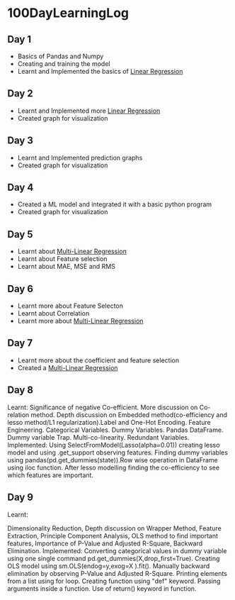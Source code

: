 # 100DayLearningLog


## Day 1
* Basics of Pandas and Numpy
* Creating and training the model
* Learnt and Implemented the basics of [Linear Regression](https://github.com/Aman9026/100DaysOfMachineLearning/tree/master/Regression/INFO.md)

## Day 2
* Learnt and Implemented more [Linear Regression](https://github.com/Aman9026/100DaysOfMachineLearning/tree/master/Regression/INFO.md)
* Created graph for visualization


## Day 3
* Learnt and Implemented prediction graphs
* Created graph for visualization

## Day 4
* Created a ML model and integrated it with a basic python program
* Created graph for visualization

## Day 5
* Learnt about [Multi-Linear Regression](https://github.com/Aman9026/100DaysOfMachineLearning/tree/master/Regression/INFO.md)
* Learnt about Feature selection
* Learnt about MAE, MSE and RMS

## Day 6
* Learnt more about Feature Selecton
* Learnt about Correlation
* Learnt more about [Multi-Linear Regression](https://github.com/Aman9026/100DaysOfMachineLearning/tree/master/Regression/INFO.md)

## Day 7
* Learnt more about the coefficient and feature selection
* Created a [Multi-Linear Regression](https://github.com/Aman9026/100DaysOfMachineLearning/tree/master/Regression/INFO.md)

## Day 8

Learnt:
 Significance of negative Co-efficient. More discussion on Co-relation method. Depth discussion on Embedded method(co-efficiency and lesso method/L1 regularization).Label and One-Hot Encoding. Feature Engineering. Categorical Variables. Dummy Variables. Pandas DataFrame. Dummy variable Trap. Multi-co-linearity. Redundant Variables.
Implemented:
 Using SelectFromModel(Lasso(alpha=0.01)) creating lesso model and using .get_support observing features. Finding dummy variables using pandas(pd.get_dummies(state)).Row wise operation in DataFrame using iloc function. After lesso modelling finding the co-efficiency to see which features are important.

## Day 9


Learnt:

 Dimensionality Reduction, Depth discussion on Wrapper Method, Feature Extraction, Principle Component Analysis, OLS method to find important features, Importance of P-Value and Adjusted R-Square, Backward Elimination. 
Implemented:
 Converting categorical values in dummy variable using one single command pd.get_dummies(X,drop_first=True). Creating OLS model using sm.OLS(endog=y,exog=X ).fit(). Manually backward elimination by observing P-Value and Adjusted R-Square. Printing elements from a list using for loop. Creating function using "def" keyword. Passing arguments inside a function. Use of return() keyword in function.
